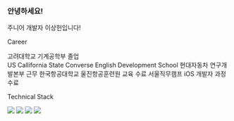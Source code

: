 ### 안녕하세요!
주니어 개발자 이상헌입니다! 



Career 


고려대학교 기계공학부 졸업   
US Callifornia State Converse English Development School
현대자동차 연구개발본부 근무
한국항공대학교 울진항공훈련원 교육 수료
서울직무캠프 iOS 개발자 과정 수료




Technical Stack


<img src="https://img.shields.io/badge/iOS-3DDC84?style=flat-square&logo=APPLE&logoColor=white"/> <img src="https://img.shields.io/badge/Swift-blue"/> <img src="https://img.shields.io/badge/Node.js-brown"/> <img src="https://img.shields.io/badge/GitHub-black"/>


<!--
**Aaron-sangheonlee/Aaron-sangheonlee** is a ✨ _special_ ✨ repository because its `README.md` (this file) appears on your GitHub profile.

Here are some ideas to get you started:

- 🔭 I’m currently working on ...
- 🌱 I’m currently learning ...
- 👯 I’m looking to collaborate on ...
- 🤔 I’m looking for help with ...
- 💬 Ask me about ...
- 📫 How to reach me: ...
- 😄 Pronouns: ...
- ⚡ Fun fact: ...
-->
